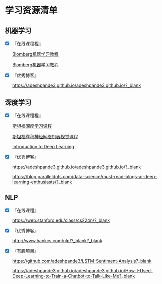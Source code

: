 # 学习资源清单

## 机器学习

- [X] 『在线课程程』
    
	<a href="https://bloomberg.github.io/foml/#home" target="_blank">Blomberg机器学习教程</a>
	
	[Blomberg机器学习教程](https://bloomberg.github.io/foml/#home?_blank)

- [X] 『优秀博客』

    https://adeshpande3.github.io/adeshpande3.github.io/?_blank
	

## 深度学习

- [X] 『在线课程程』
    
	[斯坦福深度学习课程](http://cs230.stanford.edu/?_blank)
	
	[斯坦福卷积神经网络机器视觉课程](http://cs231n.stanford.edu/?_blank)
	
	[Introduction to Deep Learning](https://www.coursera.org/learn/intro-to-deep-learning?_blank)

- [X] 『优秀博客』

    https://adeshpande3.github.io/adeshpande3.github.io/?_blank
	
	https://blog.paralleldots.com/data-science/must-read-blogs-ai-deep-learning-enthusiasts/?_blank
    

## NLP

- [X] 『在线课程』

    https://web.stanford.edu/class/cs224n/?_blank

- [X] 『优秀博客』

    http://www.hankcs.com/nlp/?_blank?_blank
	
- [X] 『有趣项目』
	
	https://github.com/adeshpande3/LSTM-Sentiment-Analysis?_blank
	
	https://adeshpande3.github.io/adeshpande3.github.io/How-I-Used-Deep-Learning-to-Train-a-Chatbot-to-Talk-Like-Me?_blank
	

	

